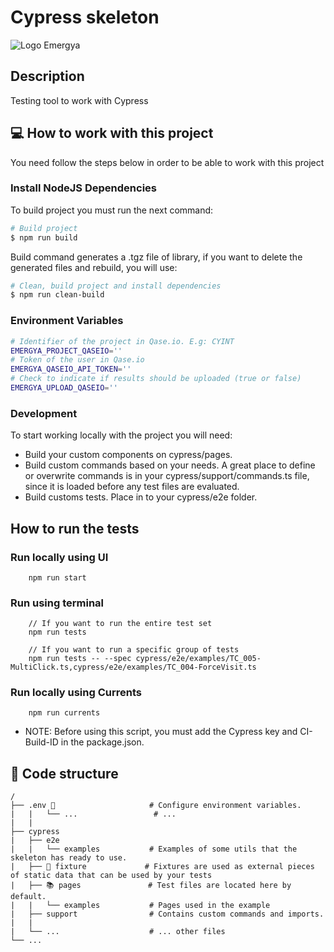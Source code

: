 # Cypress skeleton

![Logo Emergya](../assets/emergya-logo.svg)

## Description
Testing tool to work with Cypress


## 💻 How to work with this project

You need follow the steps below in order to be able to work with this project

### Install NodeJS Dependencies

To build project you must run the next command:

```bash
# Build project
$ npm run build
```

Build command generates a .tgz file of library, if you want to delete the generated files and rebuild, you will use:

```bash
# Clean, build project and install dependencies
$ npm run clean-build
```

### Environment Variables

```bash
# Identifier of the project in Qase.io. E.g: CYINT
EMERGYA_PROJECT_QASEIO=''
# Token of the user in Qase.io
EMERGYA_QASEIO_API_TOKEN=''
# Check to indicate if results should be uploaded (true or false)
EMERGYA_UPLOAD_QASEIO=''
```

### Development
To start working locally with the project you will need:
- Build your custom components on cypress/pages.
- Build custom commands based on your needs. A great place to define or overwrite commands is in your cypress/support/commands.ts file, since it is loaded before any test files are evaluated.
- Build customs tests. Place in to your cypress/e2e folder.

## How to run the tests

### Run locally using UI

```
    npm run start
```
### Run using terminal

```
    // If you want to run the entire test set
    npm run tests
    
    // If you want to run a specific group of tests
    npm run tests -- --spec cypress/e2e/examples/TC_005-MultiClick.ts,cypress/e2e/examples/TC_004-ForceVisit.ts
```

### Run locally using Currents

```
    npm run currents
```
* NOTE: Before using this script, you must add the Cypress key and CI-Build-ID in the package.json.
## 📂 Code structure
```
/
├── .env 🔌                     # Configure environment variables.
|   |   └── ...                 # ...
|   |
├── cypress
|   ├── e2e
|   |   └── examples           # Examples of some utils that the skeleton has ready to use.            
|   ├── 🌈 fixture             # Fixtures are used as external pieces of static data that can be used by your tests
|   ├── 📚 pages               # Test files are located here by default.
|   |   └── examples           # Pages used in the example
|   ├── support                # Contains custom commands and imports.
|   |
|   └── ...                    # ... other files
└── ...
```   
